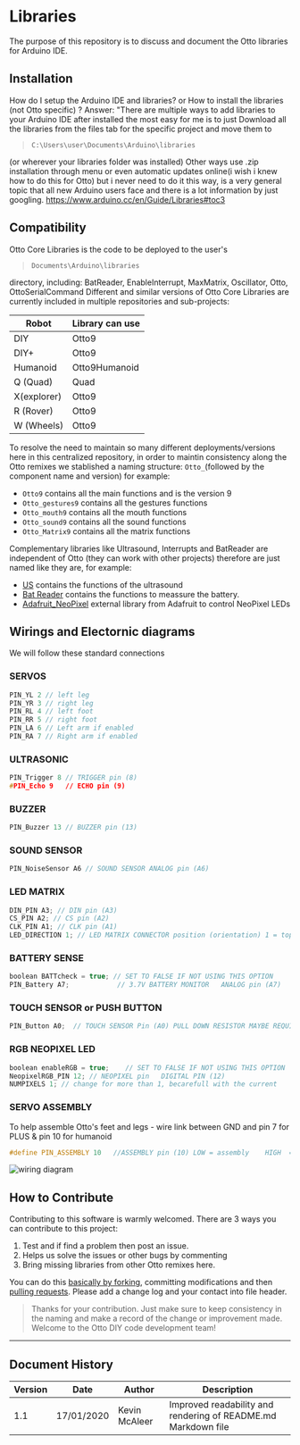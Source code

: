 # Libraries

The purpose of this repository is to discuss and document the Otto libraries for Arduino IDE.

## Installation

How do I setup the Arduino IDE and libraries? or How to install the libraries (not Otto specific) ?
Answer: "There are multiple ways to add libraries to your Arduino IDE after installed the most easy for me is to just Download all the libraries from the files tab for the specific project and move them to
> `C:\Users\user\Documents\Arduino\libraries`

(or wherever your libraries folder was installed)
Other ways use .zip installation through menu or even automatic updates online(i wish i knew how to do this for Otto) but i never need to do it this way, is a very general topic that all new Arduino users face and there is a lot information by just googling.
<https://www.arduino.cc/en/Guide/Libraries#toc3>

## Compatibility

Otto Core Libraries is the code to be deployed to the user's

> `Documents\Arduino\libraries`

directory, including: BatReader, EnableInterrupt, MaxMatrix, Oscillator, Otto, OttoSerialCommand
Different and similar versions of Otto Core Libraries are currently included in multiple repositories and sub-projects:

| Robot       | Library can use |
|-------------|-----------------|
| DIY         | Otto9           |
| DIY+        | Otto9           |
| Humanoid    | Otto9Humanoid   |
| Q (Quad)    | Quad            |
| X(explorer) | Otto9           |
| R (Rover)   | Otto9           |
| W (Wheels)  | Otto9           |
To resolve the need to maintain so many different deployments/versions here in this centralized repository, in order to maintin consistency along the Otto remixes we stablished a naming structure:
`Otto_`(followed by the component name and version) for example:

* `Otto9` contains all the main functions and is the version 9
* `Otto_gestures9` contains all the gestures functions
* `Otto_mouth9` contains all the mouth functions
* `Otto_sound9` contains all the sound functions
* `Otto_Matrix9` contains all the matrix functions

Complementary libraries like Ultrasound, Interrupts and BatReader are independent of Otto (they can work with other projects) therefore are just named like they are, for example:

* [US](/US) contains the functions of the ultrasound
* [Bat Reader](/BatReader9) contains the functions to meassure the battery.
* [Adafruit_NeoPixel](/Adafruit_NeoPixel) external library from Adafruit to control NeoPixel LEDs

## Wirings and Electornic diagrams

We will follow these standard connections

### SERVOS

``` c
PIN_YL 2 // left leg
PIN_YR 3 // right leg
PIN_RL 4 // left foot
PIN_RR 5 // right foot
PIN_LA 6 // Left arm if enabled  
PIN_RA 7 // Right arm if enabled
```

### ULTRASONIC

``` c
PIN_Trigger 8 // TRIGGER pin (8)
#PIN_Echo 9   // ECHO pin (9)
```

### BUZZER

``` c
PIN_Buzzer 13 // BUZZER pin (13)
```

### SOUND SENSOR

``` c
PIN_NoiseSensor A6 // SOUND SENSOR ANALOG pin (A6)
```

### LED MATRIX

``` c
DIN_PIN A3; // DIN pin (A3)
CS_PIN A2; // CS pin (A2)  
CLK_PIN A1; // CLK pin (A1)  
LED_DIRECTION 1; // LED MATRIX CONNECTOR position (orientation) 1 = top 2 = bottom 3 = left 4 = right  DEFAULT = 1
```

### BATTERY SENSE

```c
boolean BATTcheck = true; // SET TO FALSE IF NOT USING THIS OPTION
PIN_Battery A7;            // 3.7V BATTERY MONITOR   ANALOG pin (A7)
```

### TOUCH SENSOR or PUSH BUTTON

``` c
PIN_Button A0;  // TOUCH SENSOR Pin (A0) PULL DOWN RESISTOR MAYBE REQUIRED to stop false interrupts (interrupt PIN)
```

### RGB NEOPIXEL LED

``` c
boolean enableRGB = true;    // SET TO FALSE IF NOT USING THIS OPTION
NeopixelRGB_PIN 12; // NEOPIXEL pin   DIGITAL PIN (12)
NUMPIXELS 1; // change for more than 1, becarefull with the current
```

### SERVO ASSEMBLY

To help assemble Otto's feet and legs - wire link between GND and pin 7 for PLUS & pin 10 for humanoid

``` c
#define PIN_ASSEMBLY 10   //ASSEMBLY pin (10) LOW = assembly    HIGH  = normal operation
```

 ![wiring diagram](https://github.com/ottodiy/libraries/blob/master/extras/ottodiy_allwirings.png)

## How to Contribute

 Contributing to this software is warmly welcomed. There are 3 ways you can contribute to this project:

1. Test and if find a problem then post an issue.
2. Helps us solve the issues or other bugs by commenting
3. Bring missing libraries from other Otto remixes here.

You can do this [basically by forking](https://help.github.com/en/articles/fork-a-repo), committing modifications and then [pulling requests](https://help.github.com/en/articles/about-pull-requests). Please add a change log and your contact into file header.

> Thanks for your contribution.
Just make sure to keep consistency in the naming and make a record of the change or improvement made.
Welcome to the Otto DIY code development team!

---

## Document History

| Version | Date       | Author        | Description                                                 |
|---------|------------|---------------|-------------------------------------------------------------|
| 1.1     | 17/01/2020 | Kevin McAleer | Improved readability and rendering of README.md Markdown file |
